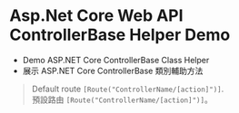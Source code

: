 # Asp.Net Core Web API ControllerBase Helper Demo

* Demo ASP.NET Core ControllerBase Class Helper
* 展示 ASP.NET Core ControllerBase 類別輔助方法

> Default route `[Route("ControllerName/[action]")]`.<br>
> 預設路由 `[Route("ControllerName/[action]")]`。